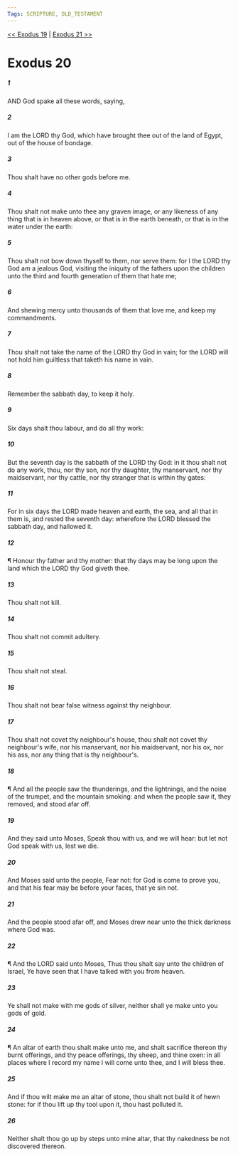 ```yaml
---
Tags: SCRIPTURE, OLD_TESTAMENT
---
```


[<< Exodus 19](OLD_TESTAMENT/02_Exodus/Exodus_19.md) | [Exodus 21 >>](OLD_TESTAMENT/02_Exodus/Exodus_21.md)

# Exodus 20

##### 1

AND God spake all these words, saying,

##### 2

I am the LORD thy God, which have brought thee out of the land of Egypt, out of the house of bondage.

##### 3

Thou shalt have no other gods before me.

##### 4

Thou shalt not make unto thee any graven image, or any likeness of any thing that is in heaven above, or that is in the earth beneath, or that is in the water under the earth:

##### 5

Thou shalt not bow down thyself to them, nor serve them: for I the LORD thy God am a jealous God, visiting the iniquity of the fathers upon the children unto the third and fourth generation of them that hate me;

##### 6

And shewing mercy unto thousands of them that love me, and keep my commandments.

##### 7

Thou shalt not take the name of the LORD thy God in vain; for the LORD will not hold him guiltless that taketh his name in vain.

##### 8

Remember the sabbath day, to keep it holy.

##### 9

Six days shalt thou labour, and do all thy work:

##### 10

But the seventh day is the sabbath of the LORD thy God: in it thou shalt not do any work, thou, nor thy son, nor thy daughter, thy manservant, nor thy maidservant, nor thy cattle, nor thy stranger that is within thy gates:

##### 11

For in six days the LORD made heaven and earth, the sea, and all that in them is, and rested the seventh day: wherefore the LORD blessed the sabbath day, and hallowed it.

##### 12

¶ Honour thy father and thy mother: that thy days may be long upon the land which the LORD thy God giveth thee.

##### 13

Thou shalt not kill.

##### 14

Thou shalt not commit adultery.

##### 15

Thou shalt not steal.

##### 16

Thou shalt not bear false witness against thy neighbour.

##### 17

Thou shalt not covet thy neighbour's house, thou shalt not covet thy neighbour's wife, nor his manservant, nor his maidservant, nor his ox, nor his ass, nor any thing that is thy neighbour's.

##### 18

¶ And all the people saw the thunderings, and the lightnings, and the noise of the trumpet, and the mountain smoking: and when the people saw it, they removed, and stood afar off.

##### 19

And they said unto Moses, Speak thou with us, and we will hear: but let not God speak with us, lest we die.

##### 20

And Moses said unto the people, Fear not: for God is come to prove you, and that his fear may be before your faces, that ye sin not.

##### 21

And the people stood afar off, and Moses drew near unto the thick darkness where God was.

##### 22

¶ And the LORD said unto Moses, Thus thou shalt say unto the children of Israel, Ye have seen that I have talked with you from heaven.

##### 23

Ye shall not make with me gods of silver, neither shall ye make unto you gods of gold.

##### 24

¶ An altar of earth thou shalt make unto me, and shalt sacrifice thereon thy burnt offerings, and thy peace offerings, thy sheep, and thine oxen: in all places where I record my name I will come unto thee, and I will bless thee.

##### 25

And if thou wilt make me an altar of stone, thou shalt not build it of hewn stone: for if thou lift up thy tool upon it, thou hast polluted it.

##### 26

Neither shalt thou go up by steps unto mine altar, that thy nakedness be not discovered thereon.
